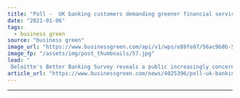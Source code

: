 ```yaml
---
title: "Poll -  UK banking customers demanding greener financial services"
date: "2021-01-06"
tags: 
  - business green
source: "business green"
image_url: "https://www.businessgreen.com/api/v1/wps/e88fe87/56ac9b8b-57a2-41bf-a42c-d05505ed0561/9/atm-cash-point-185x114.jpg"
image_fp: "/assets/img/post_thumbnails/57.jpg"
lead: "
 Deloitte's Better Banking Survey reveals a public increasingly concerned about the social and environmental credentials of the companies entrusted with their money ..."
article_url: "https://www.businessgreen.com/news/4025396/poll-uk-banking-customers-demanding-greener-financial-services"
---
```


---
